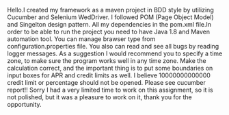 Hello.I created my framework as a maven project in BDD style by utilizing Cucumber and Selenium WedDriver. I followed POM (Page Object Model) and Singelton design pattern. All my dependencies in the pom.xml file.In order to be able to run the project you need to have Java 1.8 and Maven automation tool. You can manage brawser type from configuration.properties file. You also can read and see all bugs by reading logger messages. As a suggestion I would recommend you to specify a time zone, to make sure the program works well in any time zone. Make the calculation correct, and the important thing is to put some boundaries on input boxes for APR and credit limits as well. I believe 10000000000000 credit limit or percentage should not be opened. Please see cucumber report!! Sorry I had a very limited time to work on this assignment, so it is not polished, but it was a pleasure to work on it, thank you for the opportunity.